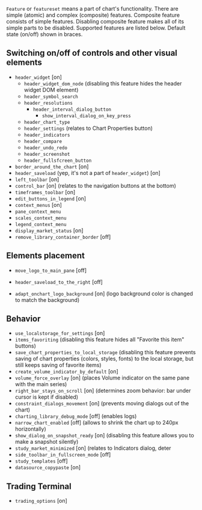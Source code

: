 `Feature` or `featureset` means a part of chart's functionality. There are simple (atomic) and complex (composite) features. Composite feature consists of simple features. Disabling composite feature makes all of its simple parts to be disabled. Supported features are listed below. Default state (on/off) shown in braces.

## Switching on/off of controls and other visual elements

* `header_widget` [on]
  * `header_widget_dom_node` (disabling this feature hides the header widget DOM element)
  * `header_symbol_search`
  * `header_resolutions`
    * `header_interval_dialog_button`
      * `show_interval_dialog_on_key_press`
  * `header_chart_type`
  * `header_settings` (relates to Chart Properties button)
  * `header_indicators`
  * `header_compare`
  * `header_undo_redo`
  * `header_screenshot`
  * `header_fullsfcreen_button`
* `border_around_the_chart` [on]
* `header_saveload` (yep, it's not a part of `header_widget`) [on] 
* `left_toolbar` [on]
* `control_bar` [on] (relates to the navigation buttons at the bottom)
* `timeframes_toolbar` [on]
* `edit_buttons_in_legend` [on]
* `context_menus` [on]
 * `pane_context_menu`
 * `scales_context_menu`
 * `legend_context_menu`
* `display_market_status` [on]
* `remove_library_container_border` [off]

## Elements placement

* `move_logo_to_main_pane` [off]
* `header_saveload_to_the_right` [off]



* `adapt_onchart_logo_background` [on] (logo background color is changed to match the background)


## Behavior

* `use_localstorage_for_settings` [on]
 * `items_favoriting` (disabling this feature hides all "Favorite this item" buttons)
 * `save_chart_properties_to_local_storage` (disabling this feature prevents saving of chart properties (colors, styles, fonts) to the local storage, but still keeps saving of favorite items)
* `create_volume_indicator_by_default` [on]
* `volume_force_overlay` [on] (places Volume indicator on the same pane with the main series)
* `right_bar_stays_on_scroll` [on] (determines zoom behavior: bar under cursor is kept if disabled)
* `constraint_dialogs_movement` [on] (prevents moving dialogs out of the chart)
* `charting_library_debug_mode` [off] (enables logs)
* `narrow_chart_enabled` [off] (allows to shrink the chart up to 240px horizontally)
* `show_dialog_on_snapshot_ready` [on] (disabling this feature allows you to make a snapshot silently)
* `study_market_minimized` [on] (relates to Indicators dialog, deter
* `side_toolbar_in_fullscreen_mode` [off]
* `study_templates` [off]
* `datasource_copypaste` [on]

## Trading Terminal

* `trading_options` [on]